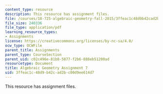 ```yaml
---
content_type: resource
description: This resource has assignment files.
file: /courses/18-725-algebraic-geometry-fall-2015/3ffeac1c48d9b42cad2bc00d9ee614d7_MIT18_725F15_hw7.pdf
file_size: 240336
file_type: application/pdf
learning_resource_types:
- Assignments
license: https://creativecommons.org/licenses/by-nc-sa/4.0/
ocw_type: OCWFile
parent_title: Assignments
parent_type: CourseSection
parent_uid: c02c496e-81b8-5877-f2b6-888eb51200ad
resourcetype: Document
title: Algebraic Geometry Assignment 7
uid: 3ffeac1c-48d9-b42c-ad2b-c00d9ee614d7
---
```

This resource has assignment files.